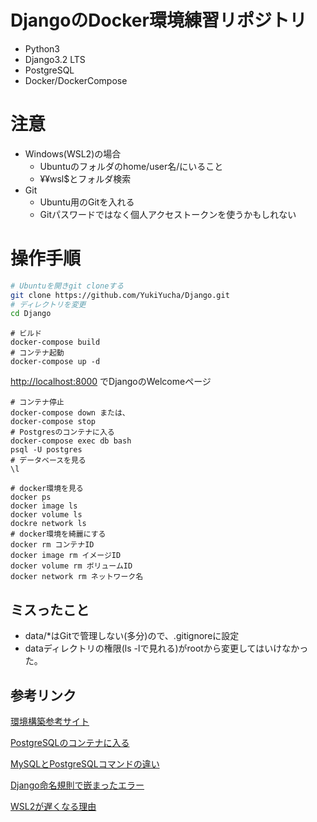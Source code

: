 # DjangoのDocker環境練習リポジトリ

- Python3
- Django3.2 LTS
- PostgreSQL
- Docker/DockerCompose

# 注意

- Windows(WSL2)の場合
    - Ubuntuのフォルダのhome/user名/にいること
    - ¥¥wsl$とフォルダ検索
- Git
    - Ubuntu用のGitを入れる
    - Gitパスワードではなく個人アクセストークンを使うかもしれない

# 操作手順

```bash
# Ubuntuを開きgit cloneする
git clone https://github.com/YukiYucha/Django.git
# ディレクトリを変更
cd Django
```

```docker
# ビルド
docker-compose build
# コンテナ起動
docker-compose up -d
```

[http://localhost:8000](http://localhost:8000) でDjangoのWelcomeページ

```docker
# コンテナ停止
docker-compose down または、
docker-compose stop
# Postgresのコンテナに入る
docker-compose exec db bash
psql -U postgres
# データベースを見る
\l

# docker環境を見る
docker ps
docker image ls
docker volume ls
dockre network ls
# docker環境を綺麗にする
docker rm コンテナID
docker image rm イメージID
docker volume rm ボリュームID
docker network rm ネットワーク名
```

## ミスったこと

- data/*はGitで管理しない(多分)ので、.gitignoreに設定
- dataディレクトリの権限(ls -lで見れる)がrootから変更してはいけなかった。

## 参考リンク

[環境構築参考サイト](https://docs.docker.com/samples/django/)

[PostgreSQLのコンテナに入る](https://code-examples.net/ja/q/23f2e0b)

[MySQLとPostgreSQLコマンドの違い](https://qiita.com/aosho235/items/c657e2fcd15fa0647471)

[Django命名規則で嵌まったエラー](https://automationpanda.com/2018/02/06/starting-a-django-project-in-an-existing-directory/)

[WSL2が遅くなる理由](https://www.aska-ltd.jp/jp/blog/197)
